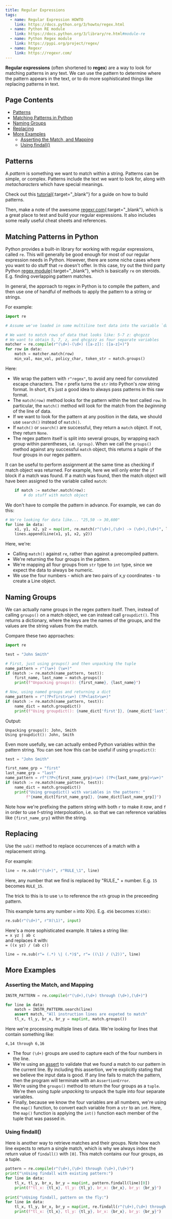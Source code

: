 ```yaml
---
title: Regular Expressions
tags: 
  - name: Regular Expression HOWTO
    link: https://docs.python.org/3/howto/regex.html
  - name: Python RE module
    link: https://docs.python.org/3/library/re.html#module-re
  - name: Python Regex module
    link: https://pypi.org/project/regex/
  - name: Regexr
    link: https://regexr.com/
---
```

**Regular expressions** (often shortened to **regex**) are a way to look for matching patterns in any text. We can use the pattern to determine where the pattern appears in the text, or to do more sophisticated things like replacing patterns in text.

## Page Contents

- [Patterns](#patterns)
- [Matching Patterns in Python](#matching-patterns-in-python)
- [Naming Groups](#naming-groups)
- [Replacing](#replacing)
- [More Examples](#more-examples)
  - [Asserting the Match, and Mapping](#asserting-the-match-and-mapping)
  - [Using findall()](#using-findall)

## Patterns

A _pattern_ is something we want to match within a string. Patterns can be simple, or complex. Patterns include the text we want to look for, along with _metacharacters_ which have special meanings.

Check out this [tutorial](https://docs.python.org/3/howto/regex.html){:target="_blank"} for a guide on how to build patterns.

Then, make a note of the awesome [regexr.com](https://regexr.com/){:target="_blank"}, which is a great place to test and build your regular expressions.  It also includes some really useful cheat sheets and references.

## Matching Patterns in Python

Python provides a built-in library for working with regular expressions, called `re`. This will generally be good enough for most of our regular expression needs in Python.  However, there are some niche cases where you want to do stuff that `re` doesn't offer. In this case, try out the third party Python [regex module](https://pypi.org/project/regex/){:target="_blank"}, which is basically `re` on steroids. E.g. finding overlapping pattern matches.

In general, the approach to regex in Python is to compile the pattern, and then use one of handful of methods to apply the pattern to a string or strings.

For example:

```python
import re

# Assume we've loaded in some multiline text data into the variable `data`

# We want to match rows of data that looks like: 5-7 z: qhcgzzz
# We want to obtain 5, 7, z, and qhcgzzz as four separate variables
matcher = re.compile(r"(\d+)-(\d+) ([a-z]): ([a-z]+)")
for row in data:
    match = matcher.match(row)
    min_val, max_val, policy_char, token_str = match.groups()
```

Here:

- We wrap the pattern with `r"regex"`, to avoid any need for convoluted escape characters.  The `r` prefix turns the `str` into Python's _raw_ string format.  In short, it's just a good idea to always pass patterns in this raw format.
- The `match(row)` method looks for the pattern within the text called `row`. In particular, the `match()` method will look for the match from the _beginning_ of the line of data.
- If we want to look for the pattern at any position in the data, we should use `search()` instead of `match()`.
- If `match()` or `search()` are successful, they return a `match` object. If not, they return `None`.
- The regex pattern itself is split into several groups, by wrapping each group within parentheses, i.e. `(group)`. When we call the `groups()` method against any successful `match` object, this returns a _tuple_ of the four groups in our regex pattern.

It can be useful to perform assignment at the same time as checking if match object was returned.  For example, here we will only enter the `if` block if a match was found. If a match was found, then the match object will have been assigned to the variable called `match`:

```python
    if match := matcher.match(row):
        # do stuff with match object
```

We don't have to compile the pattern in advance.  For example, we can do this:

```python
# We're looking for data like... "25,50 -> 30,600"
for line in data:
    x1, y1, x2, y2 = map(int, re.match(r"(\d+),(\d+) -> (\d+),(\d+)", line).groups())
    lines.append(Line(x1, y1, x2, y2))
```

Here, we're:

- Calling `match()` against `re`, rather than against a precompiled pattern.
- We're returning the four groups in the pattern.
- We're mapping all four groups from `str` type to `int` type, since we expect the data to always be numeric.
- We use the four numbers - which are two pairs of x,y coordinates - to create a Line object. 

## Naming Groups

We can actually name groups in the regex pattern itself. Then, instead of calling `groups()` on a match object, we can instead call `groupdict()`. This returns a dictionary, where the keys are the names of the groups, and the values are the string values from the match.

Compare these two approaches:

```python
import re

test = "John Smith"

# First, just using groups() and then unpacking the tuple
name_pattern = r"(\w+) (\w+)"
if (match := re.match(name_pattern, test)):
    first_name, last_name = match.groups()
    print(f"Unpacking groups(): {first_name}, {last_name}")

# Now, using named groups and returning a dict
name_pattern = r"(?P<first>\w+) (?P<last>\w+)"
if (match := re.match(name_pattern, test)):
    name_dict = match.groupdict()
    print(f"Using groupdict(): {name_dict['first']}, {name_dict['last']}")
```

Output:

```text
Unpacking groups(): John, Smith
Using groupdict(): John, Smith
```

Even more usefully, we can actually embed Python variables within the pattern string.  You can see how this can be useful if using `groupdict()`:

```python
test = "John Smith"

first_name_grp = "first"
last_name_grp = "last"
name_pattern = rf"(?P<{first_name_grp}>\w+) (?P<{last_name_grp}>\w+)"
if (match := re.match(name_pattern, test)):
    name_dict = match.groupdict()
    print("Using groupdict() with variables in the pattern: "
         f"{name_dict[first_name_grp]}, {name_dict[last_name_grp]}")
```

Note how we're prefixing the pattern string with both `r` to make it _raw_, and `f` in order to use f-string interpoloation, i.e. so that we can reference variables like `{first_name_grp}` within the string.

## Replacing

Use the `sub()` method to replace occurrences of a match with a replacement string.

For example:

```python
line = re.sub(r"(\d+)", r"RULE_\1", line)
```

Here, any number that we find is replaced by "RULE_" + number. E.g.
`15` becomes `RULE_15`.

The trick to this is to use `\n` to reference the `nth` group in the preceeding pattern.

This example turns any number `n` into X(n). E.g. `456` becomes `X(456)`:

```python
re.sub(r"(\d+)", r"X(\1)", input)
```

Here's a more sophisticated example. It takes a string like: \
`= x yz | ab c` \
and replaces it with: \
`= ((x yz) / (ab c))`

```python
line = re.sub(r"= (.*) \| (.*)$", r"= ((\1) / (\2))", line)
```

## More Examples

### Asserting the Match, and Mapping

```python
INSTR_PATTERN = re.compile(r"(\d+),(\d+) through (\d+),(\d+)")

for line in data:
    match = INSTR_PATTERN.search(line)
    assert match, "All instruction lines are expeted to match"
    tl_x, tl_y, br_x, br_y = map(int, match.groups())
```

Here we're processing multiple lines of data. We're looking for lines that contain something like:

```text
4,14 through 6,16
```

- The four `(\d+)` groups are used to capture each of the four numbers in the line.
- We're using an [assert](/python/assertion) to validate that we found a match to our pattern in the current line. By including this assertion, we're explicitly stating that we believe the input data is good. If any line fails to match the pattern, then the program will terminate with an `AssertionError`.
- We're using the `groups()` method to return the four groups as a `tuple`. We're then using _tuple unpacking_ to unpack the tuple into four separate variables.
- Finally, because we know the four variables are all numbers, we're using the `map()` function, to convert each variable from a `str` to an `int`.  Here, the `map()` function is applying the `int()` function each member of the tuple that was passed in.

### Using findall()

Here is another way to retrieve matches and their groups.  Note how each line expects to return a single match, which is why we always index the return value of `findall()` with `[0]`.  This match contains our four groups, as a tuple.

```python
pattern = re.compile(r"(\d+),(\d+) through (\d+),(\d+)")
print("\nUsing findall with existing pattern:")
for line in data:
    tl_x, tl_y, br_x, br_y = map(int, pattern.findall(line)[0])
    print(f"tl_x: {tl_x}, tl_y: {tl_y}, br_x: {br_x}, br_y: {br_y}")
    
print("\nUsing findall, pattern on the fly:")
for line in data:
    tl_x, tl_y, br_x, br_y = map(int, re.findall(r"(\d+),(\d+) through (\d+),(\d+)", line)[0])
    print(f"tl_x: {tl_x}, tl_y: {tl_y}, br_x: {br_x}, br_y: {br_y}")
```